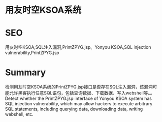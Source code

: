 # 用友时空KSOA系统
# SEO
用友时空KSOA,SQL注入漏洞,PrintZPYG.jsp。Yonyou KSOA,SQL injection vulnerability,PrintZPYG.jsp
# Summary
检测用友时空KSOA系统的PrintZPYG.jsp接口是否存在SQL注入漏洞，该漏洞可能允许黑客执行任意SQL语句，包括查询数据、下载数据、写入webshell等。。Detect whether the PrintZPYG.jsp interface of Yonyou KSOA system has SQL injection vulnerability, which may allow hackers to execute arbitrary SQL statements, including querying data, downloading data, writing webshell, etc.
